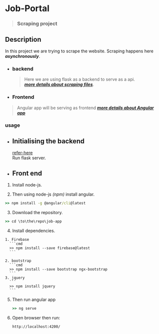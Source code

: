 # Job-Portal
> ### Scraping project

## Description

In this project we are trying to scrape the website. Scraping happens here ***asynchronously***.

- ### backend
  > Here we are using flask as a backend to serve as a api.  
  ***[more details about scraping files](https://github.com/raita0100/Job-Portal/blob/master/backend/)***.  
  
- ### Frontend
 > Angular app will be serving as frontend
 ***[more details about Angular app](https://github.com/raita0100/Job-Portal/blob/master/job-app/)***
 
 ### usage 
 - ## Initialising the backend
    [refer-here](https://github.com/raita0100/Job-Portal/tree/master/backend#running-in-flask-server-as-api-apppy)  
    Run flask server.
  
 - ## Front end  
 1. Install node-js.  
 
 2. Then using node-js _(npm)_ install angular.  
  ```cmd
  >> npm install -g @angular/cli@latest
  ```
 
 3. Download the repository.  
  ```cmd
  >> cd \to\the\repo\job-app
  ```
  
  4. Install dependencies.  
    
    1. Firebase
      ```cmd
      >> npm install --save firebase@latest
      ```  
      
    2. bootstrap
      ```cmd
      >> npm install --save bootstrap ngx-bootstrap
      ```
    3. jquery
      ```
      >> npm install jquery
      ```
      
  5. Then run angular app
     ```cmd
     >> ng serve
     ```
  6. Open browser then run:
     ```link
     http://localhost:4200/
     ```
 
